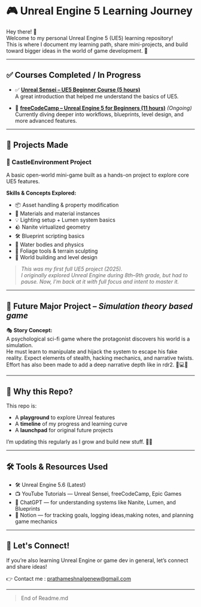 # 🎮 Unreal Engine 5 Learning Journey

Hey there! 👋  
Welcome to my personal Unreal Engine 5 (UE5) learning repository!  
This is where I document my learning path, share mini-projects, and build toward bigger ideas in the world of game development. 🚀

---

## ✅ Courses Completed / In Progress

- ✅ **[Unreal Sensei – UE5 Beginner Course (5 hours)](https://youtu.be/k-zMkzmduqI?si=8HsAsFuairkdwpz5)**  
  A great introduction that helped me understand the basics of UE5.

- 🔄 **[freeCodeCamp – Unreal Engine 5 for Beginners (11 hours)](https://youtu.be/6UlU_FsicK8?si=GP622f1xZIk9dOJM)** *(Ongoing)*  
  Currently diving deeper into workflows, blueprints, level design, and more advanced features.

---

## 🧪 Projects Made

### 🏰 CastleEnvironment Project

A basic open-world mini-game built as a hands-on project to explore core UE5 features.

**Skills & Concepts Explored:**
- 📦 Asset handling & property modification
- 🎨 Materials and material instances
- 💡 Lighting setup + Lumen system basics
- 🪨 Nanite virtualized geometry
- 🛠️ Blueprint scripting basics
- 🌊 Water bodies and physics
- 🌿 Foliage tools & terrain sculpting
- 🧱 World building and level design

> *This was my first full UE5 project (2025).  
I originally explored Unreal Engine during 8th–9th grade, but had to pause. Now, I'm back at it with full focus and intent to master it.*

---

## 🔮 Future Major Project – *Simulation theory based game*

🎭 **Story Concept:**  
A psychological sci-fi game where the protagonist discovers his world is a simulation.  
He must learn to manipulate and hijack the system to escape his fake reality. Expect elements of stealth, hacking mechanics, and narrative twists. Effort has also been made to add a deep narrative depth like in rdr2. 🧠💻🚪

---

## 📌 Why this Repo?

This repo is:
- A **playground** to explore Unreal features
- A **timeline** of my progress and learning curve
- A **launchpad** for original future projects

I’m updating this regularly as I grow and build new stuff. 🎯💥

---

## 🛠️ Tools & Resources Used

- 🛠️ Unreal Engine 5.6 (Latest)
- 📺 YouTube Tutorials — Unreal Sensei, freeCodeCamp, Epic Games
- 🤖 ChatGPT — for understanding systems like Nanite, Lumen, and Blueprints
- 🧠 Notion — for tracking goals, logging ideas,making notes, and planning game mechanics

---

## 💬 Let's Connect!

If you’re also learning Unreal Engine or game dev in general, let’s connect and share ideas!

👉 Contact me : prathameshnalgenew@gmail.com

---

> End of Readme.md
